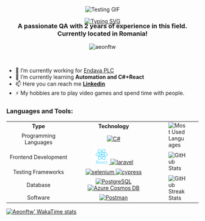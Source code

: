 <p align="center">
  <img src="testing.gif" alt="Testing GIF">
</p>
<p align="center">
  <a href="https://git.io/typing-svg">
    <img src="https://readme-typing-svg.demolab.com?font=Fira+Code&weight=900&size=25&duration=1000&pause=1000&center=true&vCenter=true&random=false&width=435&lines=Hi+%F0%9F%91%8B;I'm+Ionut+Cioncu" alt="Typing SVG">
  </a>
</p>
<h3 align="center" style="margin-top: -20px;">A passionate QA with 2 years of experience in this field.<br/> Currently located in Romania!</h3>
<p align="center"> <img src="https://komarev.com/ghpvc/?username=aeonftw&label=Profile%20views&color=0e75b6&style=flat" alt="aeonftw" /> </p>
<br />

- 🔭 I’m currently working for [Endava PLC](https://www.endava.com/)
- 🌱 I’m currently learning **Automation and C#+React**
- 📫 Here you can reach me **[Linkedin](https://www.linkedin.com/in/cioncu/)**
- ⚡ My hobbies are to play video games and spend time with people.

<h3 align="left">Languages and Tools:</h3>

<table>
  <tr>
    <td style="text-align: center;"><b>Type</b></td>
    <td style="text-align: center;"><b>Technology</b></td>
    <td rowspan="8" style="height: 100%; border:none">
   <div style="display: flex; flex-direction: column; align-items: center; width: 100%;">
  <img src="https://github-readme-stats.vercel.app/api/top-langs/?username=aeonftw&layout=compact" alt="Most Used Languages" style="width: 50%; max-width: 100px; margin-bottom: 10px;" />
  <img src="https://github-readme-stats.vercel.app/api?username=aeonftw&show_icons=true&layout=compact" alt="GitHub Stats" style="width: 50%; max-width: 100px; margin-bottom: 10px;" />
  <img src="https://github-readme-streak-stats.herokuapp.com/?user=aeonftw&layout=compact" alt="GitHub Streak Stats" style="width: 50%; max-width: 100px;" />
</div>


  
  </tr>
  <tr>
    <td style="text-align: center;">Programming Languages</td>
    <td style="text-align: center;">
      <a href="https://dotnet.microsoft.com/en-us/languages/csharp" target="_blank" rel="noreferrer">
        <img src="https://upload.wikimedia.org/wikipedia/commons/thumb/b/bd/Logo_C_sharp.svg/256px-Logo_C_sharp.svg.png?20221121173824" alt="C#" width="40" height="40" />
      </a>
    </td>
  </tr>
  <tr>
    <td style="text-align: center;">Frontend Development</td>
    <td style="text-align: center;">
      <a href="https://reactjs.org/" target="_blank" rel="noreferrer">
        <img src="https://raw.githubusercontent.com/devicons/devicon/master/icons/react/react-original-wordmark.svg" alt="react" width="40" height="40" />
      </a>
      <a href="https://laravel.com/" target="_blank" rel="noreferrer">
        <img src="https://cdn.worldvectorlogo.com/logos/laravel-2.svg" alt="laravel" width="40" height="40"/>
      </a>
    </td>
  </tr>
  <tr>
    <td style="text-align: center;">Testing Frameworks</td>
    <td style="text-align: center;">
      <a href="https://www.selenium.dev/" target="_blank" rel="noreferrer">
        <img src="https://www.svgrepo.com/show/354321/selenium.svg" alt="selenium" width="40" height="40" />
      </a>
      <a href="https://cypress.io" target="_blank" rel="noreferrer">
        <img src="https://encrypted-tbn0.gstatic.com/images?q=tbn:ANd9GcT8OsWAcPBtf_ZWvYGoxVBSNjoLZnxrMujp6RbPaWaUpA&s" alt="cypress" width="40" height="40" />
      </a>
    </td>
  </tr>
  <tr>
    <td style="text-align: center;">Database</td>
    <td style="text-align: center;">
      <a href="https://www.postgresql.org/" target="_blank" rel="noreferrer">
        <img src="https://upload.wikimedia.org/wikipedia/commons/thumb/2/29/Postgresql_elephant.svg/800px-Postgresql_elephant.svg.png" alt="PostgreSQL" width="40" height="40" />
      </a>
      <a href="https://azure.microsoft.com/en-us/products/cosmos-db/" target="_blank" rel="noreferrer">
        <img src="https://logowik.com/content/uploads/images/azure-cosmos-db7049.jpg" alt="Azure Cosmos DB" width="40" height="40" />
      </a>
    </td>
  </tr>
  <tr>
    <td style="text-align: center;">Software</td>
    <td style="text-align: center;">
      <a href="https://postman.com" target="_blank" rel="noreferrer">
        <img src="https://www.vectorlogo.zone/logos/getpostman/getpostman-icon.svg" alt="Postman" width="40" height="40"/>
      </a>
    </td>
  </tr>
</table>

[![Aeonftw' WakaTime stats](https://github-readme-stats.vercel.app/api/wakatime?username=aeonftw&layout=compact)](https://github.com/aeonftw)

